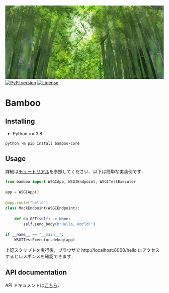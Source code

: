 [![Bamboo](res/bamboo.png)](https://jjj999.github.io/bamboo/)
[![PyPI version](https://badge.fury.io/py/bamboo-core.svg)](http://badge.fury.io/py/bamboo-core)
[![License](https://img.shields.io/github/license/mashape/apistatus.svg)](https://pypi.python.org/pypi/bamboo-core/)

# Bamboo

## Installing

- Python >= 3.8

```
python -m pip install bamboo-core
```

## Usage
詳細は[チュートリアル](/tutorials/concept)を参照してください．以下は簡単な実装例です．

```python
from bamboo import WSGIApp, WSGIEndpoint, WSGITestExecutor

app = WSGIApp()

@app.route("hello")
class MockEndpoint(WSGIEndpoint):

    def do_GET(self) -> None:
        self.send_body(b"Hello, World!")

if __name__ == "__main__":
    WSGITestExecutor.debug(app)
```

上記スクリプトを実行後，ブラウザで http://localhost:8000/hello にアクセスするとレスポンスを確認できます．

## API documentation
API ドキュメントは[こちら](http://jjj999.github.io/api/bamboo/pkg/)．
